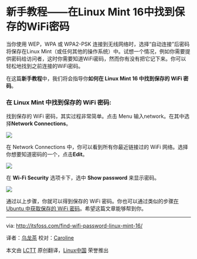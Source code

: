 新手教程——在Linux Mint 16中找到保存的WiFi密码
================================================================================

当你使用 WEP，WPA 或 WPA2-PSK 连接到无线网络时，选择“自动连接”后密码将保存在Linux Mint（或任何其他的操作系统）中。试想一个情况，例如你需要提供密码给访问者，这时你需要知道WiFi密码，然而你有没有把它记下来。你可以轻松地找到之前连接的WiFi密码。

在这篇**新手教程**中，我们将会指导你**如何在 Linux Mint 16 中找到保存的 WiFi 密码**。

### 在 Linux Mint 中找到保存的 WiFi 密码: ###

找到保存的 WiFi 密码，其实过程非常简单。点击 Menu 输入network。在其中选择**Network Connections**。

![](http://itsfoss.com/wp-content/uploads/2014/01/Saved-Wifi-Password-1.jpeg)

在 Network Connections 中，你可以看到所有你最近链接过的 WiFi 网络。选择你想要知道密码的一个，点击**Edit**。

![](http://itsfoss.com/wp-content/uploads/2014/01/Saved-Wifi-Password-2.png)

在 **Wi-Fi Security** 选项卡下，选中 **Show password** 来显示密码。

![](http://itsfoss.com/wp-content/uploads/2014/01/Saved-Wifi-Password-3.png)

通过以上步骤，你就可以得到保存的 WiFi 密码。你也可以通过类似的步骤[在 Ubuntu 中获取保存的 WiFi 密码][1]。希望这篇文章能够帮到你。

--------------------------------------------------------------------------------

via: http://itsfoss.com/find-wifi-password-linux-mint-16/

译者：[乌龙茶](https://github.com/yechunxiao19) 校对：[Caroline](https://github.com/carolinewuyan)

本文由 [LCTT](https://github.com/LCTT/TranslateProject) 原创翻译，[Linux中国](http://linux.cn/) 荣誉推出

[1]:http://itsfoss.com/how-to-find-saved-wireless-wifi-passwords-ubuntu/
 
